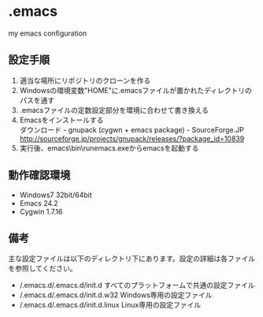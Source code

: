 .emacs
======

my emacs configuration


## 設定手順
1. 適当な場所にリポジトリのクローンを作る
2. Windowsの環境変数"HOME"に.emacsファイルが置かれたディレクトリのパスを通す
3. .emacsファイルの定数設定部分を環境に合わせて書き換える
4. Emacsをインストールする  
   ダウンロード - gnupack (cygwn + emacs package) - SourceForge.JP  
   http://sourceforge.jp/projects/gnupack/releases/?package_id=10839
5. 実行後、emacs\bin\runemacs.exeからemacsを起動する  

## 動作確認環境
- Windows7 32bit/64bit
- Emacs 24.2
- Cygwin 1.7.16

## 備考
主な設定ファイルは以下のディレクトリ下にあります。設定の詳細は各ファイルを参照してください。
- /.emacs.d/.emacs.d/init.d すべてのプラットフォームで共通の設定ファイル
- /.emacs.d/.emacs.d/init.d.w32 Windows専用の設定ファイル
- /.emacs.d/.emacs.d/init.d.linux Linux専用の設定ファイル


